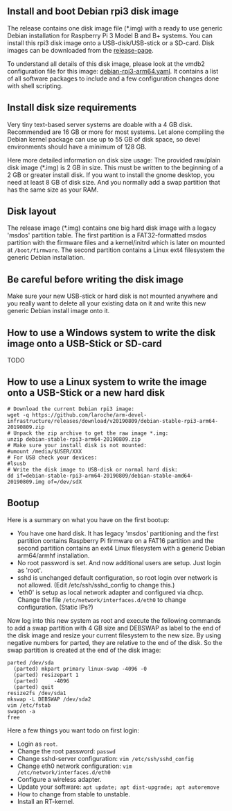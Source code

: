 Install and boot Debian rpi3 disk image
---------------------------------------

The release contains one disk image file (\*.img) with a ready to use generic Debian installation
for Raspberry Pi 3 Model B and B+ systems. You can install this rpi3 disk image onto a USB-disk/USB-stick
or a SD-card.
Disk images can be downloaded from the [release-page](https://github.com/laroche/arm-devel-infrastructure/releases).

To understand all details of this disk image, please look at the vmdb2
configuration file for this image: [debian-rpi3-arm64.yaml](https://github.com/laroche/arm-devel-infrastructure/blob/master/vmdb2-debian/debian-rpi3-arm64.yaml).
It contains a list of all software packages to include and a few configuration changes
done with shell scripting.


Install disk size requirements
------------------------------

Very tiny text-based server systems are doable with a 4 GB disk. Recommended
are 16 GB or more for most systems. Let alone compiling the Debian kernel
package can use up to 55 GB of disk space, so devel environments should have
a minimum of 128 GB.

Here more detailed information on disk size usage: The provided raw/plain disk
image (\*.img) is 2 GB in size. This must be written to the beginning of a 2 GB
or greater install disk. If you want to install the gnome desktop, you need at
least 8 GB of disk size. And you normally add a swap partition that has the
same size as your RAM.


Disk layout
-----------

The release image (\*.img) contains one big hard disk image with a legacy 'msdos' partition table.
The first partition is a FAT32-formatted msdos partition with the firmware files and a kernel/initrd
which is later on mounted at `/boot/firmware`. The second partition contains a Linux ext4 filesystem
the generic Debian installation.


Be careful before writing the disk image
----------------------------------------

Make sure your new USB-stick or hard disk is not mounted anywhere and you really want to delete
all your existing data on it and write this new generic Debian install image onto it.


How to use a Windows system to write the disk image onto a USB-Stick or SD-card
-------------------------------------------------------------------------------

TODO


How to use a Linux system to write the image onto a USB-Stick or a new hard disk
--------------------------------------------------------------------------------

```shell
# Download the current Debian rpi3 image:
wget -q https://github.com/laroche/arm-devel-infrastructure/releases/download/v20190809/debian-stable-rpi3-arm64-20190809.zip
# Unpack the zip archive to get the raw image *.img:
unzip debian-stable-rpi3-arm64-20190809.zip
# Make sure your install disk is not mounted:
#umount /media/$USER/XXX
# For USB check your devices:
#lsusb
# Write the disk image to USB-disk or normal hard disk:
dd if=debian-stable-rpi3-arm64-20190809/debian-stable-amd64-20190809.img of=/dev/sdX
```


Bootup
------

Here is a summary on what you have on the first bootup:

- You have one hard disk. It has legacy 'msdos' partitioning and the first
  partition contains Raspberry Pi firmware on a FAT16 partition and the second
  partition contains an ext4 Linux filesystem with a generic Debian arm64/armhf
  installation.
- No root password is set. And now additional users are setup. Just login as 'root'.
- sshd is unchanged default configuration, so root login over network is not
  allowed. (Edit /etc/ssh/sshd_config to change this.)
- 'eth0' is setup as local network adapter and configured via dhcp. Change the file
  `/etc/network/interfaces.d/eth0` to change configuration. (Static IPs?)

Now log into this new system as root and execute the following commands to
add a swap partition with 4 GB size and DEBSWAP as label to the end of the
disk image and resize your current filesystem to the new size.
By using negative numbers for parted, they are relative to the end of the disk.
So the swap partition is created at the end of the disk image:

```shell
parted /dev/sda
  (parted) mkpart primary linux-swap -4096 -0
  (parted) resizepart 1
  (parted)     -4096
  (parted) quit
resize2fs /dev/sda1
mkswap -L DEBSWAP /dev/sda2
vim /etc/fstab
swapon -a
free
```

Here a few things you want todo on first login:

- Login as `root`.
- Change the root password: `passwd`
- Change sshd-server configuration: `vim /etc/ssh/sshd_config`
- Change eth0 network configuration: `vim /etc/network/interfaces.d/eth0`
- Configure a wireless adapter.
- Update your software: `apt update; apt dist-upgrade; apt autoremove`
- How to change from stable to unstable.
- Install an RT-kernel.

